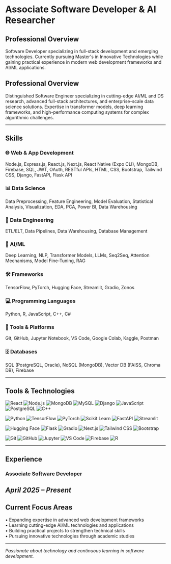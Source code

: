 # Associate Software Developer & AI Researcher

## Professional Overview

Software Developer specializing in full-stack development and emerging technologies. Currently pursuing Master's in Innovative Technologies while gaining practical experience in modern web development frameworks and AI/ML applications.

## Professional Overview

Distinguished Software Engineer specializing in cutting-edge AI/ML and DS research, advanced full-stack architectures, and enterprise-scale data science solutions. Expertise in transformer models, deep learning frameworks, and high-performance computing systems for complex algorithmic challenges.

---

## Skills

### 🌐 Web & App Development
Node.js, Express.js, React.js, Next.js, React Native (Expo CLI), MongoDB, Firebase, SQL, JWT, OAuth, RESTful APIs, HTML, CSS, Bootstrap, Tailwind CSS, Django, FastAPI, Flask API

### 📊 Data Science
Data Preprocessing, Feature Engineering, Model Evaluation, Statistical Analysis, Visualization, EDA, PCA, Power BI, Data Warehousing

### 🔧 Data Engineering
ETL/ELT, Data Pipelines, Data Warehousing, Database Management

### 🤖 AI/ML
Deep Learning, NLP, Transformer Models, LLMs, Seq2Seq, Attention Mechanisms, Model Fine-Tuning, RAG

### 🛠️ Frameworks
TensorFlow, PyTorch, Hugging Face, Streamlit, Gradio, Zonos

### 💻 Programming Languages
Python, R, JavaScript, C++, C#

### 🔨 Tools & Platforms
Git, GitHub, Jupyter Notebook, VS Code, Google Colab, Kaggle, Postman

### 🗄️ Databases
SQL (PostgreSQL, Oracle), NoSQL (MongoDB), Vector DB (FAISS, Chroma DB), Firebase

---

## Tools & Technologies

![React](https://img.shields.io/badge/React-20232A?style=for-the-badge&logo=react&logoColor=61DAFB)
![Node.js](https://img.shields.io/badge/Node.js-43853D?style=for-the-badge&logo=node.js&logoColor=white)
![MongoDB](https://img.shields.io/badge/MongoDB-4EA94B?style=for-the-badge&logo=mongodb&logoColor=white)
![MySQL](https://img.shields.io/badge/MySQL-00000F?style=for-the-badge&logo=mysql&logoColor=white)
![Django](https://img.shields.io/badge/Django-092E20?style=for-the-badge&logo=django&logoColor=white)
![JavaScript](https://img.shields.io/badge/JavaScript-F7DF1E?style=for-the-badge&logo=javascript&logoColor=black)
![PostgreSQL](https://img.shields.io/badge/PostgreSQL-316192?style=for-the-badge&logo=postgresql&logoColor=white)
![C++](https://img.shields.io/badge/C%2B%2B-00599C?style=for-the-badge&logo=c%2B%2B&logoColor=white)

![Python](https://img.shields.io/badge/Python-3776AB?style=for-the-badge&logo=python&logoColor=white)
![TensorFlow](https://img.shields.io/badge/TensorFlow-FF6F00?style=for-the-badge&logo=tensorflow&logoColor=white)
![PyTorch](https://img.shields.io/badge/PyTorch-EE4C2C?style=for-the-badge&logo=pytorch&logoColor=white)
![Scikit Learn](https://img.shields.io/badge/scikit--learn-F7931E?style=for-the-badge&logo=scikit-learn&logoColor=white)
![FastAPI](https://img.shields.io/badge/FastAPI-005571?style=for-the-badge&logo=fastapi)
![Streamlit](https://img.shields.io/badge/Streamlit-FF4B4B?style=for-the-badge&logo=streamlit&logoColor=white)

![Hugging Face](https://img.shields.io/badge/🤗%20Hugging%20Face-FFD21E?style=for-the-badge)
![Flask](https://img.shields.io/badge/Flask-000000?style=for-the-badge&logo=flask&logoColor=white)
![Gradio](https://img.shields.io/badge/Gradio-FF6B6B?style=for-the-badge)
![Next.js](https://img.shields.io/badge/Next.js-000000?style=for-the-badge&logo=next.js&logoColor=white)
![Tailwind CSS](https://img.shields.io/badge/Tailwind_CSS-38B2AC?style=for-the-badge&logo=tailwind-css&logoColor=white)
![Bootstrap](https://img.shields.io/badge/Bootstrap-563D7C?style=for-the-badge&logo=bootstrap&logoColor=white)

![Git](https://img.shields.io/badge/GIT-E44C30?style=for-the-badge&logo=git&logoColor=white)
![GitHub](https://img.shields.io/badge/GitHub-100000?style=for-the-badge&logo=github&logoColor=white)
![Jupyter](https://img.shields.io/badge/Jupyter-F37626?style=for-the-badge&logo=jupyter&logoColor=white)
![VS Code](https://img.shields.io/badge/Visual_Studio_Code-0078D4?style=for-the-badge&logo=visual%20studio%20code&logoColor=white)
![Firebase](https://img.shields.io/badge/Firebase-039BE5?style=for-the-badge&logo=Firebase&logoColor=white)
![R](https://img.shields.io/badge/R-276DC3?style=for-the-badge&logo=r&logoColor=white)

---

## Experience

### **Associate Software Developer**
*April 2025 – Present*
---

## Current Focus Areas

• Expanding expertise in advanced web development frameworks  
• Learning cutting-edge AI/ML technologies and applications  
• Building practical projects to strengthen technical skills  
• Pursuing innovative technologies through academic studies  

---

*Passionate about technology and continuous learning in software development.*
